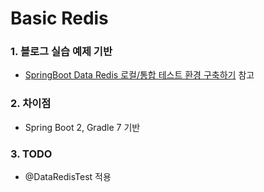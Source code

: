 # Basic Redis

### 1. 블로그 실습 예제 기반

- [SpringBoot Data Redis 로컬/통합 테스트 환경 구축하기](https://jojoldu.tistory.com/297 "SpringBoot Data Redis 로컬/통합 테스트 환경 구축하기")
  참고

### 2. 차이점

- Spring Boot 2, Gradle 7 기반

### 3. TODO

- @DataRedisTest 적용

